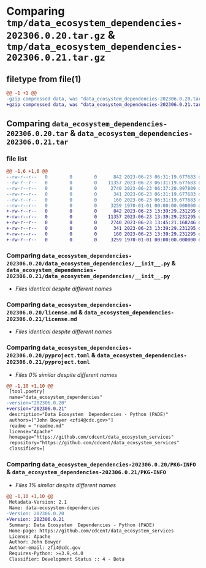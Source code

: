 # Comparing `tmp/data_ecosystem_dependencies-202306.0.20.tar.gz` & `tmp/data_ecosystem_dependencies-202306.0.21.tar.gz`

## filetype from file(1)

```diff
@@ -1 +1 @@
-gzip compressed data, was "data_ecosystem_dependencies-202306.0.20.tar", max compression
+gzip compressed data, was "data_ecosystem_dependencies-202306.0.21.tar", max compression
```

## Comparing `data_ecosystem_dependencies-202306.0.20.tar` & `data_ecosystem_dependencies-202306.0.21.tar`

### file list

```diff
@@ -1,6 +1,6 @@
--rw-r--r--   0        0        0      842 2023-06-23 06:31:19.677683 data_ecosystem_dependencies-202306.0.20/data_ecosystem_dependencies/__init__.py
--rw-r--r--   0        0        0    11357 2023-06-23 06:31:19.677683 data_ecosystem_dependencies-202306.0.20/license.md
--rw-r--r--   0        0        0     2740 2023-06-23 06:37:20.997809 data_ecosystem_dependencies-202306.0.20/pyproject.toml
--rw-r--r--   0        0        0      341 2023-06-23 06:31:19.677683 data_ecosystem_dependencies-202306.0.20/readme.md
--rw-r--r--   0        0        0      160 2023-06-23 06:31:19.677683 data_ecosystem_dependencies-202306.0.20/setup.cfg
--rw-r--r--   0        0        0     3259 1970-01-01 00:00:00.000000 data_ecosystem_dependencies-202306.0.20/PKG-INFO
+-rw-r--r--   0        0        0      842 2023-06-23 13:39:29.231295 data_ecosystem_dependencies-202306.0.21/data_ecosystem_dependencies/__init__.py
+-rw-r--r--   0        0        0    11357 2023-06-23 13:39:29.231295 data_ecosystem_dependencies-202306.0.21/license.md
+-rw-r--r--   0        0        0     2740 2023-06-23 13:45:21.168246 data_ecosystem_dependencies-202306.0.21/pyproject.toml
+-rw-r--r--   0        0        0      341 2023-06-23 13:39:29.231295 data_ecosystem_dependencies-202306.0.21/readme.md
+-rw-r--r--   0        0        0      160 2023-06-23 13:39:29.231295 data_ecosystem_dependencies-202306.0.21/setup.cfg
+-rw-r--r--   0        0        0     3259 1970-01-01 00:00:00.000000 data_ecosystem_dependencies-202306.0.21/PKG-INFO
```

### Comparing `data_ecosystem_dependencies-202306.0.20/data_ecosystem_dependencies/__init__.py` & `data_ecosystem_dependencies-202306.0.21/data_ecosystem_dependencies/__init__.py`

 * *Files identical despite different names*

### Comparing `data_ecosystem_dependencies-202306.0.20/license.md` & `data_ecosystem_dependencies-202306.0.21/license.md`

 * *Files identical despite different names*

### Comparing `data_ecosystem_dependencies-202306.0.20/pyproject.toml` & `data_ecosystem_dependencies-202306.0.21/pyproject.toml`

 * *Files 0% similar despite different names*

```diff
@@ -1,10 +1,10 @@
 [tool.poetry]
 name="data_ecosystem_dependencies"
-version="202306.0.20"
+version="202306.0.21"
 description="Data Ecosystem  Dependencies - Python (PADE)"
 authors=["John Bowyer <zfi4@cdc.gov>"]
 readme = "readme.md"
 license="Apache"
 homepage="https://github.com/cdcent/data_ecosystem_services"
 repository="https://github.com/cdcent/data_ecosystem_services"
 classifiers=[
```

### Comparing `data_ecosystem_dependencies-202306.0.20/PKG-INFO` & `data_ecosystem_dependencies-202306.0.21/PKG-INFO`

 * *Files 1% similar despite different names*

```diff
@@ -1,10 +1,10 @@
 Metadata-Version: 2.1
 Name: data-ecosystem-dependencies
-Version: 202306.0.20
+Version: 202306.0.21
 Summary: Data Ecosystem  Dependencies - Python (PADE)
 Home-page: https://github.com/cdcent/data_ecosystem_services
 License: Apache
 Author: John Bowyer
 Author-email: zfi4@cdc.gov
 Requires-Python: >=3.9,<4.0
 Classifier: Development Status :: 4 - Beta
```

